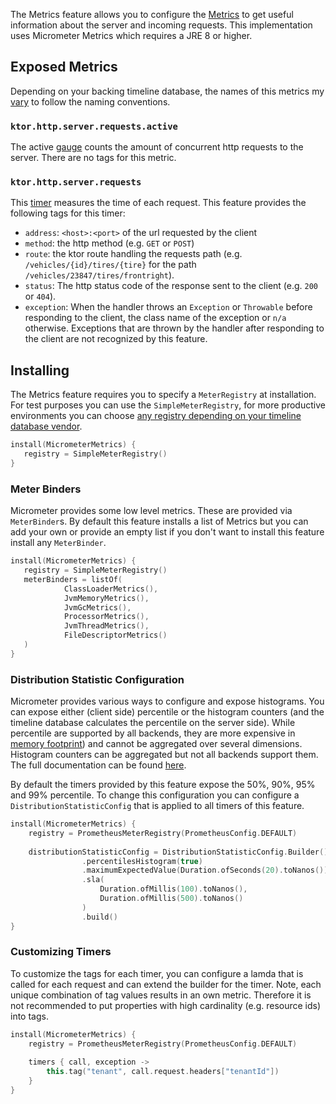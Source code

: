[//]: # (title: Metrics with Micrometer metrics)
[//]: # (caption: Metrics with Micrometer metrics)
[//]: # (category: servers)
[//]: # (permalink: /servers/features/metrics-micrometer.html)
[//]: # (feature: feature)
[//]: # (artifact: io.ktor)
[//]: # (class: io.ktor.metrics.micrometer.MicrometerMetrics)
[//]: # (redirect_from: redirect_from)
[//]: # (- /features/metrics.html: - /features/metrics.html)
[//]: # (ktor_version_review: 1.0.0)

The Metrics feature allows you to configure the [Metrics](https://micrometer.io/)
to get useful information about the server and incoming requests. This implementation 
uses Micrometer Metrics which requires a JRE 8 or higher. 



## Exposed Metrics

Depending on your backing timeline database, the names of this metrics my [vary](
https://micrometer.io/docs/concepts#_naming_meters) to follow the naming conventions.

### `ktor.http.server.requests.active`
The active [gauge](https://micrometer.io/docs/concepts#_gauges) counts the amount
of concurrent http requests to the server. There are no tags for this metric.

### `ktor.http.server.requests`
This [timer](https://micrometer.io/docs/concepts#_timers) measures the time of 
each request. This feature provides the following tags for this timer:
- `address`: `<host>:<port>` of the url requested by the client
- `method`: the http method (e.g. `GET` or `POST`)
- `route`: the ktor route handling the requests path (e.g. 
           `/vehicles/{id}/tires/{tire}` for the path 
           `/vehicles/23847/tires/frontright`).
- `status`: The http status code of the response sent to the client (e.g. `200` 
            or `404`).
- `exception`: When the handler throws an `Exception` or `Throwable` before 
               responding to the client, the class name of the exception or 
               `n/a` otherwise. Exceptions that are thrown by the handler after
               responding to the client are not recognized by this feature.

## Installing

The Metrics feature requires you to specify a `MeterRegistry` at installation. 
For test purposes you can use the `SimpleMeterRegistry`, for more productive 
environments you can choose [any registry depending on your timeline database 
vendor](https://micrometer.io/docs).

```kotlin
install(MicrometerMetrics) {
   registry = SimpleMeterRegistry()
}
```

### Meter Binders

Micrometer provides some low level metrics. These are provided via `MeterBinder`s.
By default this feature installs a list of Metrics but you can add your own or 
provide an empty list if you don't want to install this feature install any 
`MeterBinder`.

```kotlin
install(MicrometerMetrics) {
   registry = SimpleMeterRegistry()
   meterBinders = listOf(
            ClassLoaderMetrics(),
            JvmMemoryMetrics(),
            JvmGcMetrics(),
            ProcessorMetrics(),
            JvmThreadMetrics(),
            FileDescriptorMetrics()
   )
}
```

### Distribution Statistic Configuration

Micrometer provides various ways to configure and expose histograms. You can
expose either (client side) percentile  or the histogram counters (and the 
timeline database 
calculates the percentile on the server side). While percentile are supported
by all backends, they are more expensive in [memory footprint](
https://micrometer.io/docs/concepts#_memory_footprint_estimation)) and cannot be 
aggregated over several dimensions. Histogram counters can be aggregated but 
not all backends support them. The full documentation can be found [here](
    https://micrometer.io/docs/concepts#_histograms_and_percentiles).

By default the timers provided by this feature expose the 50%, 90%, 95% and 
99% percentile. To change this configuration you can configure a 
`DistributionStatisticConfig` that is applied to all timers of this feature. 

```kotlin
install(MicrometerMetrics) {
    registry = PrometheusMeterRegistry(PrometheusConfig.DEFAULT)
    
    distributionStatisticConfig = DistributionStatisticConfig.Builder()
                .percentilesHistogram(true)
                .maximumExpectedValue(Duration.ofSeconds(20).toNanos())
                .sla(
                    Duration.ofMillis(100).toNanos(),
                    Duration.ofMillis(500).toNanos()
                )
                .build()
}
```

### Customizing Timers
To customize the tags for each timer, you can configure a lamda that is called
for each request and can extend the builder for the timer. Note, each unique 
combination of tag values results in an own metric. Therefore it is not recommended
to put properties with high cardinality (e.g. resource ids) into tags.

```kotlin
install(MicrometerMetrics) {
    registry = PrometheusMeterRegistry(PrometheusConfig.DEFAULT)
    
    timers { call, exception ->
        this.tag("tenant", call.request.headers["tenantId"])
    }
}
```